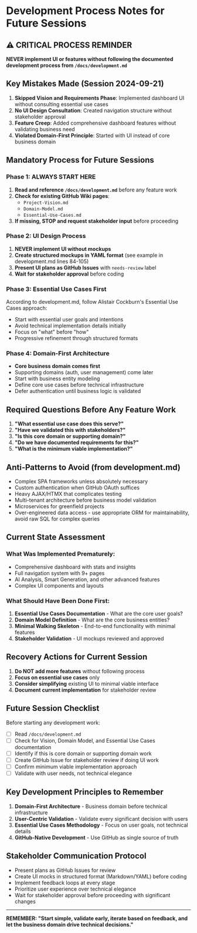 # Development Process Notes for Future Sessions

## ⚠️ CRITICAL PROCESS REMINDER

**NEVER implement UI or features without following the documented development process from `/docs/development.md`**

## Key Mistakes Made (Session 2024-09-21)

1. **Skipped Vision and Requirements Phase**: Implemented dashboard UI without consulting essential use cases
2. **No UI Design Consultation**: Created navigation structure without stakeholder approval
3. **Feature Creep**: Added comprehensive dashboard features without validating business need
4. **Violated Domain-First Principle**: Started with UI instead of core business domain

## Mandatory Process for Future Sessions

### Phase 1: ALWAYS START HERE
1. **Read and reference `/docs/development.md`** before any feature work
2. **Check for existing GitHub Wiki pages**:
   - `Project-Vision.md`
   - `Domain-Model.md`
   - `Essential-Use-Cases.md`
3. **If missing, STOP and request stakeholder input** before proceeding

### Phase 2: UI Design Process
1. **NEVER implement UI without mockups**
2. **Create structured mockups in YAML format** (see example in development.md lines 84-105)
3. **Present UI plans as GitHub Issues** with `needs-review` label
4. **Wait for stakeholder approval** before coding

### Phase 3: Essential Use Cases First
According to development.md, follow Alistair Cockburn's Essential Use Cases approach:
- Start with essential user goals and intentions
- Avoid technical implementation details initially
- Focus on "what" before "how"
- Progressive refinement through structured formats

### Phase 4: Domain-First Architecture
- **Core business domain comes first**
- Supporting domains (auth, user management) come later
- Start with business entity modeling
- Define core use cases before technical infrastructure
- Defer authentication until business logic is validated

## Required Questions Before Any Feature Work

1. **"What essential use case does this serve?"**
2. **"Have we validated this with stakeholders?"**
3. **"Is this core domain or supporting domain?"**
4. **"Do we have documented requirements for this?"**
5. **"What is the minimum viable implementation?"**

## Anti-Patterns to Avoid (from development.md)

- Complex SPA frameworks unless absolutely necessary
- Custom authentication when GitHub OAuth suffices
- Heavy AJAX/HTMX that complicates testing
- Multi-tenant architecture before business model validation
- Microservices for greenfield projects
- Over-engineered data access - use appropriate ORM for maintainability, avoid raw SQL for complex queries

## Current State Assessment

### What Was Implemented Prematurely:
- Comprehensive dashboard with stats and insights
- Full navigation system with 9+ pages
- AI Analysis, Smart Generation, and other advanced features
- Complex UI components and layouts

### What Should Have Been Done First:
1. **Essential Use Cases Documentation** - What are the core user goals?
2. **Domain Model Definition** - What are the core business entities?
3. **Minimal Walking Skeleton** - End-to-end functionality with minimal features
4. **Stakeholder Validation** - UI mockups reviewed and approved

## Recovery Actions for Current Session

1. **Do NOT add more features** without following process
2. **Focus on essential use cases** only
3. **Consider simplifying** existing UI to minimal viable interface
4. **Document current implementation** for stakeholder review

## Future Session Checklist

Before starting any development work:

- [ ] Read `/docs/development.md`
- [ ] Check for Vision, Domain Model, and Essential Use Cases documentation
- [ ] Identify if this is core domain or supporting domain work
- [ ] Create GitHub Issue for stakeholder review if doing UI work
- [ ] Confirm minimum viable implementation approach
- [ ] Validate with user needs, not technical elegance

## Key Development Principles to Remember

1. **Domain-First Architecture** - Business domain before technical infrastructure
2. **User-Centric Validation** - Validate every significant decision with users
3. **Essential Use Cases Methodology** - Focus on user goals, not technical details
4. **GitHub-Native Development** - Use GitHub as single source of truth

## Stakeholder Communication Protocol

- Present plans as GitHub Issues for review
- Create UI mocks in structured format (Markdown/YAML) before coding
- Implement feedback loops at every stage
- Prioritize user experience over technical elegance
- Wait for stakeholder approval before proceeding with significant changes

---

**REMEMBER: "Start simple, validate early, iterate based on feedback, and let the business domain drive technical decisions."**